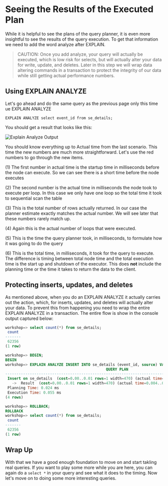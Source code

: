 # Seeing the Results of the Executed Plan

While it is helpful to see the plans of the query planner, it is even more insightful to see the results of the query execution. To get that information we need to add the word analyze after EXPLAIN. 

> CAUTION: Once you add analyze, your query will actually be executed, which is low risk for selects, but will actually alter your data for write, update, and deletes. Later in this step we will wrap data altering commands in a transaction to protect the integrity of our data while still getting actual performance numbers. 

## Using EXPLAIN ANALYZE

Let's go ahead and do the same query as the previous page only this time ue EXPLAIN ANALYZE

```sql92
EXPLAIN ANALYZE select event_id from se_details;
```  

You should get a result that looks like this:

![Explain Analyze Output](basics/explain/assets/02-explain-analyze.png)

You should know everything up to Actual time from the last scenario. This time the new numbers are much more straightforward. Let's use the red numbers to go through the new items. 

(1) The first number in actual time is the startup time in milliseconds before the node can execute. So we can see there is a short time before the node executes

(2) The second number is the actual time in milliseconds the node took to execute per loop. In this case we only have one loop so the total time it took to sequential scan the table

(3) This is the total number of rows actually returned. In our case the planner estimate exactly matches the actual number. We will see later that these numbers rarely match up.

(4) Again this is the actual number of loops that were executed. 

(5) This is the time the query planner took, in milliseconds, to formulate how it was going to do the query

(6) This is the total time, in milliseconds, it took for the query to execute. The difference is timing between total node time and the total execution time is the start up and shutdown of the executor. This does **not** include the planning time or the time it takes to return the data to the client. 


## Protecting inserts, updates, and deletes

As mentioned above, when you do an EXPLAIN ANALYZE it actually carries out the action, which, for inserts, updates, and deletes will actually alter your data. To prevent this from happening you need to wrap the entire EXPLAIN ANALYZE in a transaction. The entire flow is show in the console output captured below:

```sql
workshop=> select count(*) from se_details;
 count
-------
 62356
(1 row)

workshop=> BEGIN;
BEGIN
workshop=> EXPLAIN ANALYZE INSERT INTO se_details (event_id, source) VALUES (1000000, 'from Steve');
                                             QUERY PLAN
----------------------------------------------------------------------------------------------------
 Insert on se_details  (cost=0.00..0.01 rows=1 width=470) (actual time=0.031..0.031 rows=0 loops=1)
   ->  Result  (cost=0.00..0.01 rows=1 width=470) (actual time=0.004..0.004 rows=1 loops=1)
 Planning Time: 0.024 ms
 Execution Time: 0.055 ms
(4 rows)

workshop=> ROLLBACK;
ROLLBACK
workshop=> select count(*) from se_details;
 count
-------
 62356
(1 row)

```


## Wrap Up

With that we have a good enough foundation to move on and start takling real queries. If you want to play some more while you are here, you can again do a `select *` in your query and see what it does to the timing. Now let's move on to doing some more interesting queries.
